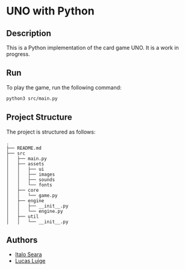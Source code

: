 # UNO with Python

## Description

This is a Python implementation of the card game UNO. It is a work in progress.

## Run

To play the game, run the following command:

```bash
python3 src/main.py
```

## Project Structure

The project is structured as follows:

```
.
├── README.md
├── src
│   ├── main.py
│   ├── assets
│   │   ├── ui
│   │   ├── images
│   │   ├── sounds
│   │   └── fonts
│   ├── core
│   │   └── game.py
│   ├── engine
│   │   ├── __init__.py
│   │   └── engine.py
│   ├── util
│   │   └── __init__.py
```

## Authors

- [Italo Seara](https://github.com/italoseara)
- [Lucas Luige](https://github.com/lluigecm)

